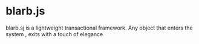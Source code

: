 blarb.js
========

blarb.sj is a lightweight transactional framework. Any object that enters the system , exits with a touch of elegance